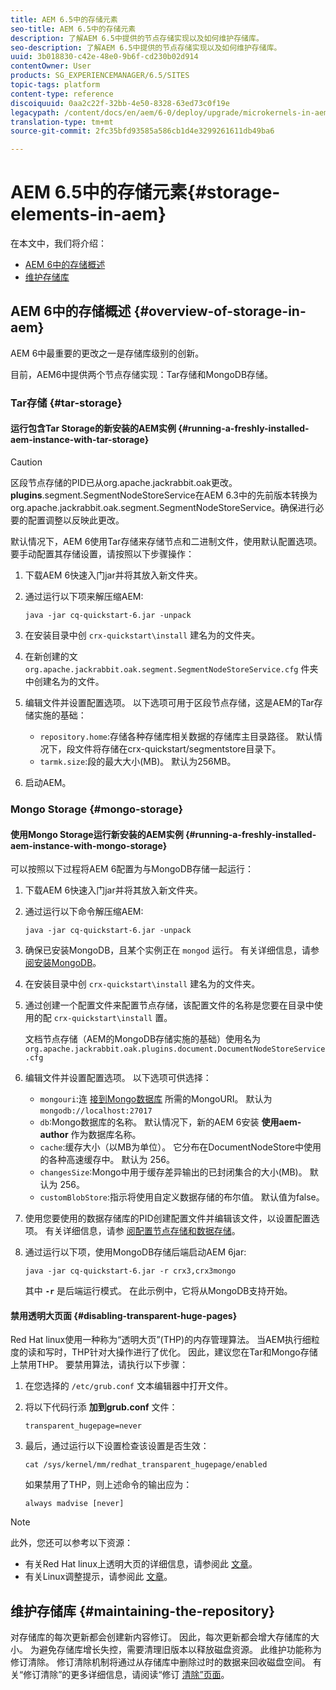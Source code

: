 ```yaml
---
title: AEM 6.5中的存储元素
seo-title: AEM 6.5中的存储元素
description: 了解AEM 6.5中提供的节点存储实现以及如何维护存储库。
seo-description: 了解AEM 6.5中提供的节点存储实现以及如何维护存储库。
uuid: 3b018830-c42e-48e0-9b6f-cd230b02d914
contentOwner: User
products: SG_EXPERIENCEMANAGER/6.5/SITES
topic-tags: platform
content-type: reference
discoiquuid: 0aa2c22f-32bb-4e50-8328-63ed73c0f19e
legacypath: /content/docs/en/aem/6-0/deploy/upgrade/microkernels-in-aem-6-0
translation-type: tm+mt
source-git-commit: 2fc35bfd93585a586cb1d4e3299261611db49ba6

---
```



# AEM 6.5中的存储元素{#storage-elements-in-aem}

在本文中，我们将介绍：

* [AEM 6中的存储概述](/help/sites-deploying/storage-elements-in-aem-6.md#overview-of-storage-in-aem)
* [维护存储库](/help/sites-deploying/storage-elements-in-aem-6.md#maintaining-the-repository)

## AEM 6中的存储概述 {#overview-of-storage-in-aem}

AEM 6中最重要的更改之一是存储库级别的创新。

目前，AEM6中提供两个节点存储实现：Tar存储和MongoDB存储。

### Tar存储 {#tar-storage}

#### 运行包含Tar Storage的新安装的AEM实例 {#running-a-freshly-installed-aem-instance-with-tar-storage}

>[!CAUTION]
>
>区段节点存储的PID已从org.apache.jackrabbit.oak更改。**plugins**.segment.SegmentNodeStoreService在AEM 6.3中的先前版本转换为org.apache.jackrabbit.oak.segment.SegmentNodeStoreService。确保进行必要的配置调整以反映此更改。

默认情况下，AEM 6使用Tar存储来存储节点和二进制文件，使用默认配置选项。 要手动配置其存储设置，请按照以下步骤操作：

1. 下载AEM 6快速入门jar并将其放入新文件夹。
1. 通过运行以下项来解压缩AEM:

   `java -jar cq-quickstart-6.jar -unpack`

1. 在安装目录中创 `crx-quickstart\install` 建名为的文件夹。

1. 在新创建的文 `org.apache.jackrabbit.oak.segment.SegmentNodeStoreService.cfg` 件夹中创建名为的文件。

1. 编辑文件并设置配置选项。 以下选项可用于区段节点存储，这是AEM的Tar存储实施的基础：

   * `repository.home`:存储各种存储库相关数据的存储库主目录路径。 默认情况下，段文件将存储在crx-quickstart/segmentstore目录下。
   * `tarmk.size`:段的最大大小(MB)。 默认为256MB。

1. 启动AEM。

### Mongo Storage {#mongo-storage}

#### 使用Mongo Storage运行新安装的AEM实例 {#running-a-freshly-installed-aem-instance-with-mongo-storage}

可以按照以下过程将AEM 6配置为与MongoDB存储一起运行：

1. 下载AEM 6快速入门jar并将其放入新文件夹。
1. 通过运行以下命令解压缩AEM:

   `java -jar cq-quickstart-6.jar -unpack`

1. 确保已安装MongoDB，且某个实例正在 `mongod` 运行。 有关详细信息，请参 [阅安装MongoDB](https://docs.mongodb.org/manual/installation/)。
1. 在安装目录中创 `crx-quickstart\install` 建名为的文件夹。
1. 通过创建一个配置文件来配置节点存储，该配置文件的名称是您要在目录中使用的配 `crx-quickstart\install` 置。

   文档节点存储（AEM的MongoDB存储实施的基础）使用名为 `org.apache.jackrabbit.oak.plugins.document.DocumentNodeStoreService.cfg`

1. 编辑文件并设置配置选项。 以下选项可供选择：

   * `mongouri`:连 [接到Mongo数据库](https://docs.mongodb.org/manual/reference/connection-string/) 所需的MongoURI。 默认为 `mongodb://localhost:27017`
   * `db`:Mongo数据库的名称。 默认情况下，新的AEM 6安装 **使用aem-author** 作为数据库名称。
   * `cache`:缓存大小（以MB为单位）。 它分布在DocumentNodeStore中使用的各种高速缓存中。 默认为 256。
   * `changesSize`:Mongo中用于缓存差异输出的已封闭集合的大小(MB)。 默认为 256。
   * `customBlobStore`:指示将使用自定义数据存储的布尔值。 默认值为false。

1. 使用您要使用的数据存储库的PID创建配置文件并编辑该文件，以设置配置选项。 有关详细信息，请参 [阅配置节点存储和数据存储](/help/sites-deploying/data-store-config.md)。

1. 通过运行以下项，使用MongoDB存储后端启动AEM 6jar:

   ```shell
   java -jar cq-quickstart-6.jar -r crx3,crx3mongo
   ```

   其中 **`-r`** 是后端运行模式。 在此示例中，它将从MongoDB支持开始。

#### 禁用透明大页面 {#disabling-transparent-huge-pages}

Red Hat linux使用一种称为“透明大页”(THP)的内存管理算法。 当AEM执行细粒度的读和写时，THP针对大操作进行了优化。 因此，建议您在Tar和Mongo存储上禁用THP。 要禁用算法，请执行以下步骤：

1. 在您选择的 `/etc/grub.conf` 文本编辑器中打开文件。
1. 将以下代码行添 **加到grub.conf** 文件：

   ```
   transparent_hugepage=never
   ```

1. 最后，通过运行以下设置检查该设置是否生效：

   ```
   cat /sys/kernel/mm/redhat_transparent_hugepage/enabled
   ```

   如果禁用了THP，则上述命令的输出应为：

   ```
   always madvise [never]
   ```

>[!NOTE]
>
>此外，您还可以参考以下资源：
>
>* 有关Red Hat linux上透明大页的详细信息，请参阅此 [文章](https://access.redhat.com/solutions/46111)。
>* 有关Linux调整提示，请参阅此 [文章](https://helpx.adobe.com/experience-manager/kb/performance-tuning-tips.html)。
>



## 维护存储库 {#maintaining-the-repository}

对存储库的每次更新都会创建新内容修订。 因此，每次更新都会增大存储库的大小。 为避免存储库增长失控，需要清理旧版本以释放磁盘资源。 此维护功能称为修订清除。 修订清除机制将通过从存储库中删除过时的数据来回收磁盘空间。 有关“修订清除”的更多详细信息，请阅读“修订 [清除”页面](/help/sites-deploying/revision-cleanup.md)。
